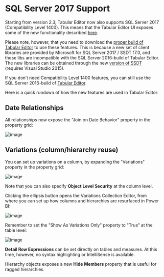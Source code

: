 ﻿# SQL Server 2017 Support

Starting from version 2.3, Tabular Editor now also supports SQL Server 2017 (Compatibility Level 1400). This means that the Tabular Editor UI exposes some of the new functionality described [here](https://blogs.msdn.microsoft.com/analysisservices/2017/04/19/whats-new-in-sql-server-2017-ctp-2-0-for-analysis-services/).

Please note, however, that you need to download the [proper build of Tabular Editor](https://github.com/TabularEditor/TabularEditor/releases/tag/2.5-CL1400) to use these features. This is because a new set of client libraries are provided by Microsoft for SQL Server 2017 / SSDT 17.0, and these libs are incompatible with the SQL Server 2016-build of Tabular Editor. The new libraries can be obtained through the new [version of SSDT](https://docs.microsoft.com/en-us/sql/ssdt/download-sql-server-data-tools-ssdt) (requires Visual Studio 2015).

If you don't need Compatibility Level 1400 features, you can still use the SQL Server 2016-build of [Tabular Editor](https://github.com/TabularEditor/TabularEditor/releases/tag/2.5).

Here is a quick rundown of how the new features are used in Tabular Editor:

## Date Relationships
All relationships now expose the "Join on Date Behavior" property in the property grid:

![image](https://cloud.githubusercontent.com/assets/8976200/25297821/9dd46be0-26f0-11e7-92bf-10a921ed20dc.png)

## Variations (column/hierarchy reuse)
You can set up variations on a column, by expanding the "Variations" property in the property grid:

![image](https://cloud.githubusercontent.com/assets/8976200/25297845/c69ecc5a-26f0-11e7-93af-b7a2a0cc9310.png)

Note that you can also specify **Object Level Security** at the column level.

Clicking the ellipsis button opens the Variations Collection Editor, from where you can set up how columns and hierarchies are resurfaced in Power BI:

![image](https://cloud.githubusercontent.com/assets/8976200/25297884/fd4faf58-26f0-11e7-9a1a-df7a1b05f663.png)

Remember to set the "Show As Variations Only" property to "True" at the table level:

![image](https://cloud.githubusercontent.com/assets/8976200/25297917/2c1e4b64-26f1-11e7-8ce6-a62aef2b7d8a.png)

**Detail Row Expressions** can be set directly on tables and measures. At this time, however, no syntax highlighting or IntelliSense is available.

Hierarchy objects exposes a new **Hide Members** property that is useful for ragged hierarchies.
